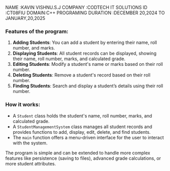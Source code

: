 NAME :KAVIN VISHNU.S.J
COMPANY :CODTECH IT SOLUTIONS
ID :CT08FIU
DOMAIN:C++ PROGRAMING
DURATION :DECEMBER 20,2024 TO JANUARY,20,2025

### Features of the program:
1. **Adding Students**: You can add a student by entering their name, roll number, and marks.
2. **Displaying Students**: All student records can be displayed, showing their name, roll number, marks, and calculated grade.
3. **Editing Students**: Modify a student's name or marks based on their roll number.
4. **Deleting Students**: Remove a student's record based on their roll number.
5. **Finding Students**: Search and display a student’s details using their roll number.

### How it works:
- A `Student` class holds the student's name, roll number, marks, and calculated grade.
- A `StudentManagementSystem` class manages all student records and provides functions to add, display, edit, delete, and find students.
- The `main` function offers a menu-driven interface for the user to interact with the system.

The program is simple and can be extended to handle more complex features like persistence (saving to files), advanced grade calculations, or more student attributes.
